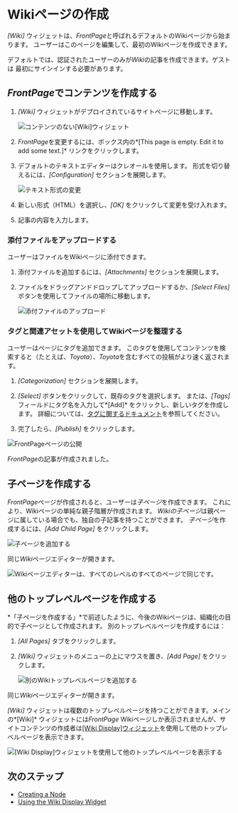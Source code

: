 # Wikiページの作成

*[Wiki]* ウィジェットは、*FrontPage*と呼ばれるデフォルトのWikiページから始まります。 ユーザーはこのページを編集して、最初のWikiページを作成できます。

デフォルトでは、認証されたユーザーのみが*Wiki*の記事を作成できます。ゲストは 最初にサインインする必要があります。

## *FrontPage*でコンテンツを作成する

1.  *[Wiki]* ウィジェットがデプロイされているサイトページに移動します。

    ![コンテンツのない[Wiki]ウィジェット](./creating-wiki-pages/images/01.png)

2.  *FrontPage*を変更するには、ボックス内の*[This page is empty. Edit it to add some text.]* リンクをクリックします。

3.  デフォルトのテキストエディターはクレオールを使用します。 形式を切り替えるには、*[Configuration]* セクションを展開します。

    ![テキスト形式の変更](./creating-wiki-pages/images/02.png)

4.  新しい形式（HTML）を選択し、*[OK]* をクリックして変更を受け入れます。

5.  記事の内容を入力します。

### 添付ファイルをアップロードする

ユーザーはファイルをWikiページに添付できます。

1.  添付ファイルを追加するには、*[Attachments]* セクションを展開します。

2.  ファイルをドラッグアンドドロップしてアップロードするか、*[Select Files]* ボタンを使用してファイルの場所に移動します。

    ![添付ファイルのアップロード](./creating-wiki-pages/images/03.png)

### タグと関連アセットを使用してWikiページを整理する

ユーザーはページにタグを追加できます。 このタグを使用してコンテンツを検索すると（たとえば、*Toyota*）、*Toyota*を含むすべての投稿がより速く返されます。

1.  *[Categorization]* セクションを展開します。

2.  *[Select]* ボタンをクリックして、既存のタグを選択します。 または、*[Tags]* フィールドにタグ名を入力して*[Add]* をクリックし、新しいタグを作成します。 詳細については、[タグに関するドキュメント](https://help.liferay.com/hc/articles/360028820472-Tagging-Content)を参照してください。

3.  完了したら、*[Publish]* をクリックします。

![FrontPageページの公開](./creating-wiki-pages/images/05.png)

*FrontPage*の記事が作成されました。

## 子ページを作成する

*FrontPage*ページが作成されると、ユーザーは*子ページ*を作成できます。 これにより、Wikiページの単純な親子階層が作成されます。 *Wikiの子ページ*は親ページに属している場合でも、独自の子記事を持つことができます。 *子ページ*を作成するには、*[Add Child Page]* をクリックします。

![子ページを追加する](./creating-wiki-pages/images/06.png)

同じ*Wiki*ページエディターが開きます。

![Wikiページエディターは、すべてのレベルのすべてのページで同じです。](./creating-wiki-pages/images/07.png)

## 他のトップレベルページを作成する

*「子ページを作成する」*で前述したように、今後のWikiページは、組織化の目的で子ページとして作成されます。 別のトップレベルページを作成するには：

1.  *[All Pages]* タブをクリックします。

2.  *[Wiki]* ウィジェットのメニューの上にマウスを置き、*[Add Page]* をクリックします。

    ![別のWikiトップレベルページを追加する](./creating-wiki-pages/images/04.png)

同じ*Wiki*ページエディターが開きます。

*[Wiki]* ウィジェットは複数のトップレベルページを持つことができます。メインの*[Wiki]* ウィジェットには*FrontPage* Wikiページしか表示されませんが、サイトコンテンツの作成者は[[Wiki Display]ウィジェット](./using-the-wiki-display-widget.md)を使用して他のトップレベルページを表示できます。

![[Wiki Display]ウィジェットを使用して他のトップレベルページを表示する](./creating-wiki-pages/images/08.png)

## 次のステップ

  - [Creating a Node](./creating-a-node.md)
  - [Using the Wiki Display Widget](./using-the-wiki-display-widget.md)
